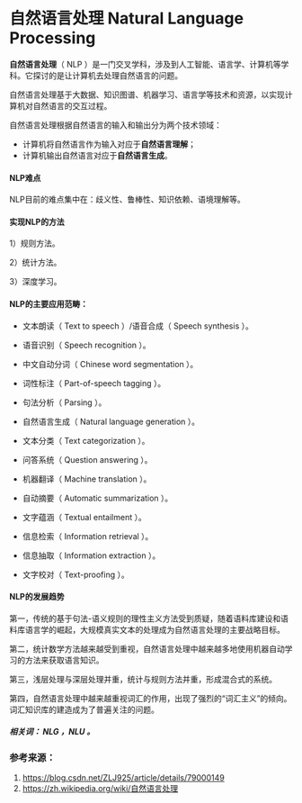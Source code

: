 # 自然语言处理 Natural Language Processing  

**自然语言处理**（ NLP ）是一门交叉学科，涉及到人工智能、语言学、计算机等学科。它探讨的是让计算机去处理自然语言的问题。 
   
自然语言处理基于大数据、知识图谱、机器学习、语言学等技术和资源，以实现计算机对自然语言的交互过程。 
   
自然语言处理根据自然语言的输入和输出分为两个技术领域：
    
- 计算机将自然语言作为输入对应于**自然语言理解**；   
- 计算机输出自然语言对应于**自然语言生成**。

#### NLP难点

NLP目前的难点集中在：歧义性、鲁棒性、知识依赖、语境理解等。

#### 实现NLP的方法

1）规则方法。

2）统计方法。

3）深度学习。

#### NLP的主要应用范畴：

* 文本朗读（ Text to speech ）/语音合成（ Speech synthesis ）。

* 语音识别（ Speech recognition ）。
* 中文自动分词（ Chinese word segmentation ）。
* 词性标注（ Part-of-speech tagging ）。
* 句法分析（ Parsing ）。
* 自然语言生成（ Natural language generation ）。
* 文本分类（ Text categorization ）。
* 问答系统（ Question answering ）。
* 机器翻译（ Machine translation ）。 
* 自动摘要（ Automatic summarization ）。
* 文字蕴涵（ Textual entailment ）。
* 信息检索（ Information retrieval ）。
* 信息抽取（ Information extraction ）。
* 文字校对（ Text-proofing ）。


#### NLP的发展趋势

第一，传统的基于句法-语义规则的理性主义方法受到质疑，随着语料库建设和语料库语言学的崛起，大规模真实文本的处理成为自然语言处理的主要战略目标。

第二，统计数学方法越来越受到重视，自然语言处理中越来越多地使用机器自动学习的方法来获取语言知识。

第三，浅层处理与深层处理并重，统计与规则方法并重，形成混合式的系统。

第四，自然语言处理中越来越重视词汇的作用，出现了强烈的“词汇主义”的倾向。词汇知识库的建造成为了普遍关注的问题。

##### 相关词： NLG ，NLU 。

### 参考来源：

1. https://blog.csdn.net/ZLJ925/article/details/79000149
2. https://zh.wikipedia.org/wiki/自然语言处理